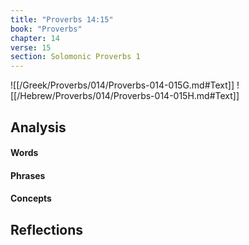 ```yaml
---
title: "Proverbs 14:15"
book: "Proverbs"
chapter: 14
verse: 15
section: Solomonic Proverbs 1
---
```

![[/Greek/Proverbs/014/Proverbs-014-015G.md#Text]]
![[/Hebrew/Proverbs/014/Proverbs-014-015H.md#Text]]

## Analysis

#### Words

#### Phrases

#### Concepts

## Reflections
